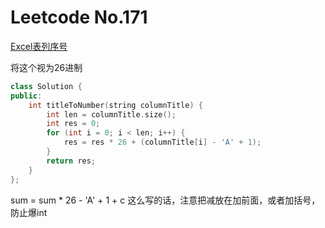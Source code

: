 # Leetcode No.171

[Excel表列序号](https://leetcode-cn.com/problems/excel-sheet-column-number/submissions/)

将这个视为26进制

```c++
class Solution {
public:
    int titleToNumber(string columnTitle) {
        int len = columnTitle.size();
        int res = 0;
        for (int i = 0; i < len; i++) {
            res = res * 26 + (columnTitle[i] - 'A' + 1);
        }
        return res;
    }
};
```

sum = sum * 26 - 'A' + 1 + c 这么写的话，注意把减放在加前面，或者加括号，防止爆int